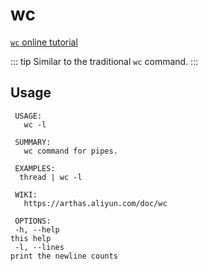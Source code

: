 # wc

[`wc` online tutorial](https://arthas.aliyun.com/doc/arthas-tutorials.html?language=en&id=command-wc)

::: tip
Similar to the traditional `wc` command.
:::

## Usage

```
 USAGE:
   wc -l

 SUMMARY:
   wc command for pipes.

 EXAMPLES:
  thread | wc -l

 WIKI:
   https://arthas.aliyun.com/doc/wc

 OPTIONS:
 -h, --help                                                                     this help
 -l, --lines                                                                    print the newline counts
```
